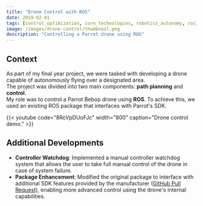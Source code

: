 ```yaml
---
title: "Drone Control with ROS"
date: 2019-02-01
tags: [control_optimization, core_technologies, robotics_autonomy, ros]
image: /images/drone-control/thumbnail.png
description: "Controlling a Parrot drone using ROS"
---
```


## Context

As part of my final year project, we were tasked with developing a drone capable of autonomously flying over a designated area.  
The project was divided into two main components: **path planning** and **control**.  
My role was to control a Parrot Bebop drone using **ROS**. To achieve this, we used an existing ROS package that interfaces with Parrot's SDK.

{{< youtube code="8RcVpDUoFJc" width="800" caption="Drone control demo." >}}

## Additional Developments

- **Controller Watchdog**: Implemented a manual controller watchdog system that allows the user to take full manual control of the drone in case of system failure.
- **Package Enhancement**: Modified the original package to interface with additional SDK features provided by the manufacturer ([GitHub Pull Request](https://github.com/AutonomyLab/bebop_autonomy/pull/189)), enabling more advanced control using the drone's internal capabilities.
